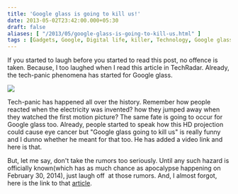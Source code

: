 ```yaml
---
title: 'Google glass is going to kill us!'
date: 2013-05-02T23:42:00.000+05:30
draft: false
aliases: [ "/2013/05/google-glass-is-going-to-kill-us.html" ]
tags : [Gadgets, Google, Digital life, killer, Technology, Google glass]
---
```


If you started to laugh before you started to read this post, no offence is taken. Because, I too laughed when I read this article in TechRadar. Already, the tech-panic phenomena has started for Google glass.  

[![](http://1.bp.blogspot.com/-zQk6nf2GOnk/UYKsM5duwFI/AAAAAAAABNM/VhrN2kF_r9c/s640/google-glass-the-mass-killer-of-technology.jpg)](http://1.bp.blogspot.com/-zQk6nf2GOnk/UYKsM5duwFI/AAAAAAAABNM/VhrN2kF_r9c/s1600/google-glass-the-mass-killer-of-technology.jpg)

  
  
Tech-panic has happened all over the history. Remember how people reacted when the electricity was invented? how they jumped away when they watched the first motion picture? The same fate is going to occur for Google glass too. Already, people started to speak how this HD projection could cause eye cancer but "Google glass going to kill us" is really funny and I dunno whether he meant for that too. He has added a video link and here is that.  
  

  
But, let me say, don't take the rumors too seriously. Until any such hazard is officially known(which has as much chance as apocalypse happening on February 30, 2014), just laugh off  at those rumors. And, I almost forgot, here is the link to that [article](https://www.google.co.in/url?sa=t&rct=j&q=&esrc=s&source=web&cd=1&cad=rja&ved=0CDMQqQIwAA&url=http%3A%2F%2Fwww.techradar.com%2Fnews%2Fworld-of-tech%2Ffuture-tech%2F11-technologies-that-are-going-to-kill-us-all-1147532&ei=kquCUfxPpPyIB72SgPAG&usg=AFQjCNH3dEjB1nE2DQmJnpSj-XRVKQUv7A&sig2=EHZOyZ79loYLH63DULnNkQ&bvm=bv.45960087,d.aGc).